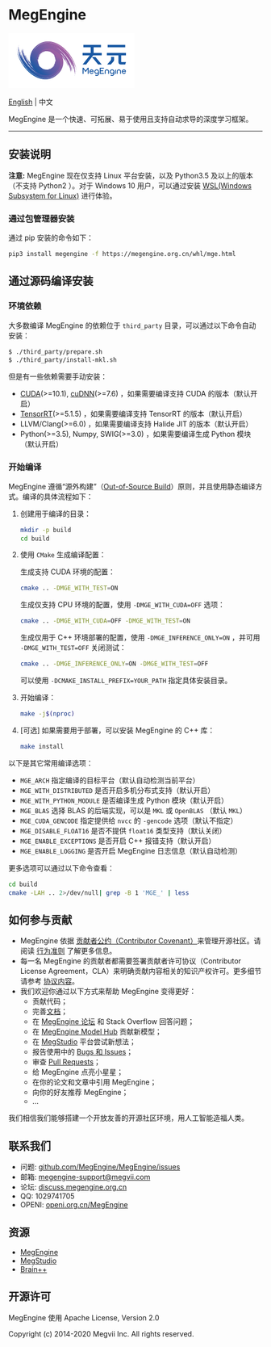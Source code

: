 # MegEngine

![MegEngine Logo](logo.png)

[English](README.md) | 中文

MegEngine 是一个快速、可拓展、易于使用且支持自动求导的深度学习框架。

------


## 安装说明

**注意:** MegEngine 现在仅支持 Linux 平台安装，以及 Python3.5 及以上的版本（不支持 Python2 ）。对于 Windows 10 用户，可以通过安装 [WSL(Windows Subsystem for Linux)](https://docs.microsoft.com/en-us/windows/wsl) 进行体验。

### 通过包管理器安装

通过 pip 安装的命令如下：

```bash
pip3 install megengine -f https://megengine.org.cn/whl/mge.html
```

## 通过源码编译安装

### 环境依赖

大多数编译 MegEngine 的依赖位于 `third_party` 目录，可以通过以下命令自动安装：

```bash
$ ./third_party/prepare.sh
$ ./third_party/install-mkl.sh
```

但是有一些依赖需要手动安装：

* [CUDA](https://developer.nvidia.com/cuda-toolkit-archive)(>=10.1), [cuDNN](https://developer.nvidia.com/cudnn)(>=7.6) ，如果需要编译支持 CUDA 的版本（默认开启）
* [TensorRT](https://docs.nvidia.com/deeplearning/sdk/tensorrt-archived/index.html)(>=5.1.5) ，如果需要编译支持 TensorRT 的版本（默认开启）
* LLVM/Clang(>=6.0) ，如果需要编译支持 Halide JIT 的版本（默认开启）
* Python(>=3.5), Numpy, SWIG(>=3.0) ，如果需要编译生成 Python 模块（默认开启）

### 开始编译

MegEngine 遵循“源外构建”（[Out-of-Source Build](https://zh.m.wikibooks.org/zh-hans/CMake_%E5%85%A5%E9%96%80/Out-of-source_Build)）原则，并且使用静态编译方式。编译的具体流程如下：

1. 创建用于编译的目录：
    ```bash
    mkdir -p build
    cd build
    ```

2. 使用 `CMake` 生成编译配置：

    生成支持 CUDA 环境的配置：
    ```bash
    cmake .. -DMGE_WITH_TEST=ON
    ```

    生成仅支持 CPU 环境的配置，使用 `-DMGE_WITH_CUDA=OFF` 选项：
    ```bash
    cmake .. -DMGE_WITH_CUDA=OFF -DMGE_WITH_TEST=ON
    ```

    生成仅用于 C++ 环境部署的配置，使用 `-DMGE_INFERENCE_ONLY=ON` ，并可用 `-DMGE_WITH_TEST=OFF` 关闭测试：
    ```bash
    cmake .. -DMGE_INFERENCE_ONLY=ON -DMGE_WITH_TEST=OFF
    ```

    可以使用 `-DCMAKE_INSTALL_PREFIX=YOUR_PATH` 指定具体安装目录。

3. 开始编译：

    ```bash
    make -j$(nproc)
    ```

4. [可选] 如果需要用于部署，可以安装 MegEngine 的 C++ 库：

    ```bash
    make install
    ```

以下是其它常用编译选项：

* `MGE_ARCH` 指定编译的目标平台（默认自动检测当前平台）
* `MGE_WITH_DISTRIBUTED` 是否开启多机分布式支持（默认开启）
* `MGE_WITH_PYTHON_MODULE` 是否编译生成 Python 模块（默认开启）
* `MGE_BLAS` 选择 BLAS 的后端实现，可以是 `MKL` 或 `OpenBLAS` （默认 `MKL`）
* `MGE_CUDA_GENCODE` 指定提供给 `nvcc` 的 `-gencode` 选项（默认不指定）
* `MGE_DISABLE_FLOAT16` 是否不提供 `float16` 类型支持（默认关闭）
* `MGE_ENABLE_EXCEPTIONS` 是否开启 C++ 报错支持（默认开启）
* `MGE_ENABLE_LOGGING` 是否开启 MegEngine 日志信息（默认自动检测）

更多选项可以通过以下命令查看：

```bash
cd build
cmake -LAH .. 2>/dev/null| grep -B 1 'MGE_' | less
```

## 如何参与贡献

* MegEngine 依据 [贡献者公约（Contributor Covenant）](https://contributor-covenant.org)来管理开源社区。请阅读 [行为准则](CODE_OF_CONDUCT.md) 了解更多信息。
* 每一名 MegEngine 的贡献者都需要签署贡献者许可协议（Contributor License Agreement，CLA）来明确贡献内容相关的知识产权许可。更多细节请参考 [协议内容](CONTRIBUTOR_LICENSE_AGREEMENT.md)。
* 我们欢迎你通过以下方式来帮助 MegEngine 变得更好：
    * 贡献代码；
    * 完善[文档](https://github.com/MegEngine/Docs)；
    * 在 [MegEngine 论坛](https://discuss.megengine.org.cn) 和 Stack Overflow 回答问题；
    * 在 [MegEngine Model Hub](https://github.com/megengine/hub) 贡献新模型；
    * 在 [MegStudio](https://studio.brainpp.com) 平台尝试新想法；
    * 报告使用中的 [Bugs 和 Issues](https://github.com/MegEngine/MegEngine/issues)；
    * 审查 [Pull Requests](https://github.com/MegEngine/MegEngine/pulls)；
    * 给 MegEngine 点亮小星星；
    * 在你的论文和文章中引用 MegEngine；
    * 向你的好友推荐 MegEngine；
    * ...

我们相信我们能够搭建一个开放友善的开源社区环境，用人工智能造福人类。

## 联系我们

* 问题: [github.com/MegEngine/MegEngine/issues](https://github.com/MegEngine/MegEngine/issues)
* 邮箱: [megengine-support@megvii.com](mailto:megengine-support@megvii.com)
* 论坛: [discuss.megengine.org.cn](https://discuss.megengine.org.cn)
* QQ: 1029741705
* OPENI: [openi.org.cn/MegEngine](https://www.openi.org.cn/html/2020/Framework_0325/18.html) 

## 资源

- [MegEngine](https://megengine.org.cn)
- [MegStudio](https://studio.brainpp.com)
- [Brain++](https://brainpp.megvii.com)

## 开源许可

MegEngine 使用 Apache License, Version 2.0

Copyright (c) 2014-2020 Megvii Inc. All rights reserved.
